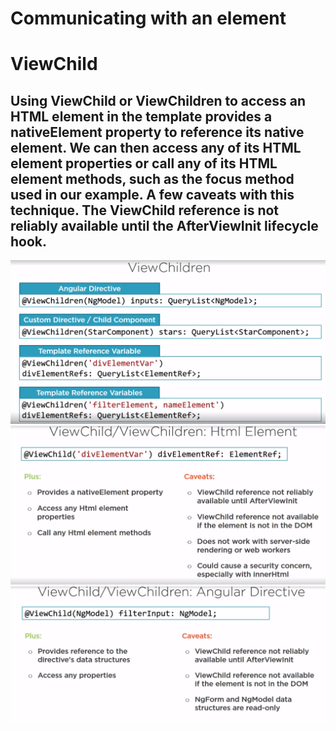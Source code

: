 # Communicating with an element

# ViewChild

## Using ViewChild or ViewChildren to access an HTML element in the template provides a nativeElement property to reference its native element. We can then access any of its HTML element properties or call any of its HTML element methods, such as the focus method used in our example. A few caveats with this technique. The ViewChild reference is not reliably available until the AfterViewInit lifecycle hook.

![](images/viewChildren/viewChildren.png)
![](images/viewChildren/2.viewChildren.png)
![](images/viewChildren/3.viewChildren.png)
